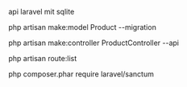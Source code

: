 api laravel mit sqlite

php artisan make:model Product --migration

php artisan make:controller ProductController --api

php artisan route:list

php composer.phar require laravel/sanctum
